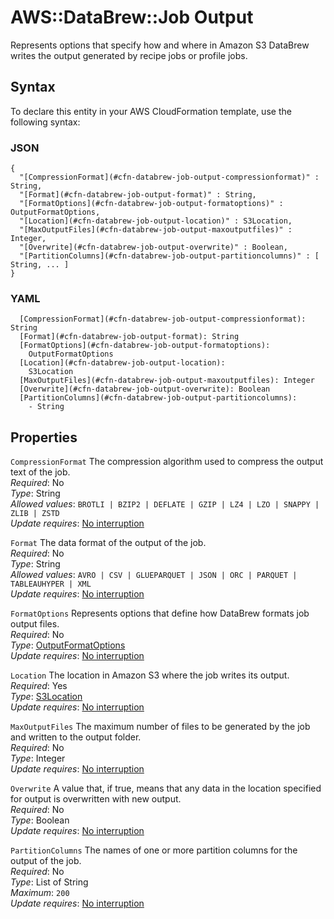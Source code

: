 # AWS::DataBrew::Job Output<a name="aws-properties-databrew-job-output"></a>

Represents options that specify how and where in Amazon S3 DataBrew writes the output generated by recipe jobs or profile jobs\.

## Syntax<a name="aws-properties-databrew-job-output-syntax"></a>

To declare this entity in your AWS CloudFormation template, use the following syntax:

### JSON<a name="aws-properties-databrew-job-output-syntax.json"></a>

```
{
  "[CompressionFormat](#cfn-databrew-job-output-compressionformat)" : String,
  "[Format](#cfn-databrew-job-output-format)" : String,
  "[FormatOptions](#cfn-databrew-job-output-formatoptions)" : OutputFormatOptions,
  "[Location](#cfn-databrew-job-output-location)" : S3Location,
  "[MaxOutputFiles](#cfn-databrew-job-output-maxoutputfiles)" : Integer,
  "[Overwrite](#cfn-databrew-job-output-overwrite)" : Boolean,
  "[PartitionColumns](#cfn-databrew-job-output-partitioncolumns)" : [ String, ... ]
}
```

### YAML<a name="aws-properties-databrew-job-output-syntax.yaml"></a>

```
  [CompressionFormat](#cfn-databrew-job-output-compressionformat): String
  [Format](#cfn-databrew-job-output-format): String
  [FormatOptions](#cfn-databrew-job-output-formatoptions):
    OutputFormatOptions
  [Location](#cfn-databrew-job-output-location):
    S3Location
  [MaxOutputFiles](#cfn-databrew-job-output-maxoutputfiles): Integer
  [Overwrite](#cfn-databrew-job-output-overwrite): Boolean
  [PartitionColumns](#cfn-databrew-job-output-partitioncolumns):
    - String
```

## Properties<a name="aws-properties-databrew-job-output-properties"></a>

`CompressionFormat` <a name="cfn-databrew-job-output-compressionformat"></a>
The compression algorithm used to compress the output text of the job\.  
_Required_: No  
_Type_: String  
_Allowed values_: `BROTLI | BZIP2 | DEFLATE | GZIP | LZ4 | LZO | SNAPPY | ZLIB | ZSTD`  
_Update requires_: [No interruption](https://docs.aws.amazon.com/AWSCloudFormation/latest/UserGuide/using-cfn-updating-stacks-update-behaviors.html#update-no-interrupt)

`Format` <a name="cfn-databrew-job-output-format"></a>
The data format of the output of the job\.  
_Required_: No  
_Type_: String  
_Allowed values_: `AVRO | CSV | GLUEPARQUET | JSON | ORC | PARQUET | TABLEAUHYPER | XML`  
_Update requires_: [No interruption](https://docs.aws.amazon.com/AWSCloudFormation/latest/UserGuide/using-cfn-updating-stacks-update-behaviors.html#update-no-interrupt)

`FormatOptions` <a name="cfn-databrew-job-output-formatoptions"></a>
Represents options that define how DataBrew formats job output files\.  
_Required_: No  
_Type_: [OutputFormatOptions](aws-properties-databrew-job-outputformatoptions.md)  
_Update requires_: [No interruption](https://docs.aws.amazon.com/AWSCloudFormation/latest/UserGuide/using-cfn-updating-stacks-update-behaviors.html#update-no-interrupt)

`Location` <a name="cfn-databrew-job-output-location"></a>
The location in Amazon S3 where the job writes its output\.  
_Required_: Yes  
_Type_: [S3Location](aws-properties-databrew-job-s3location.md)  
_Update requires_: [No interruption](https://docs.aws.amazon.com/AWSCloudFormation/latest/UserGuide/using-cfn-updating-stacks-update-behaviors.html#update-no-interrupt)

`MaxOutputFiles` <a name="cfn-databrew-job-output-maxoutputfiles"></a>
The maximum number of files to be generated by the job and written to the output folder\.  
_Required_: No  
_Type_: Integer  
_Update requires_: [No interruption](https://docs.aws.amazon.com/AWSCloudFormation/latest/UserGuide/using-cfn-updating-stacks-update-behaviors.html#update-no-interrupt)

`Overwrite` <a name="cfn-databrew-job-output-overwrite"></a>
A value that, if true, means that any data in the location specified for output is overwritten with new output\.  
_Required_: No  
_Type_: Boolean  
_Update requires_: [No interruption](https://docs.aws.amazon.com/AWSCloudFormation/latest/UserGuide/using-cfn-updating-stacks-update-behaviors.html#update-no-interrupt)

`PartitionColumns` <a name="cfn-databrew-job-output-partitioncolumns"></a>
The names of one or more partition columns for the output of the job\.  
_Required_: No  
_Type_: List of String  
_Maximum_: `200`  
_Update requires_: [No interruption](https://docs.aws.amazon.com/AWSCloudFormation/latest/UserGuide/using-cfn-updating-stacks-update-behaviors.html#update-no-interrupt)

